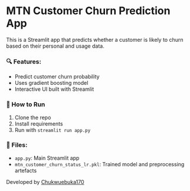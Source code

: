 # MTN Customer Churn Prediction App

This is a Streamlit app that predicts whether a customer is likely to churn based on their personal and usage data.

### 🔍 Features:
- Predict customer churn probability
- Uses gradient boosting model
- Interactive UI built with Streamlit

### 🚀 How to Run
1. Clone the repo
2. Install requirements
3. Run with `streamlit run app.py`

### 📁 Files:
- `app.py`: Main Streamlit app
- `mtn_customer_churn_status_lr.pkl`: Trained model and preprocessing artefacts

Developed by [Chukwuebuka170](https://github.com/Chukwuebuka170)
